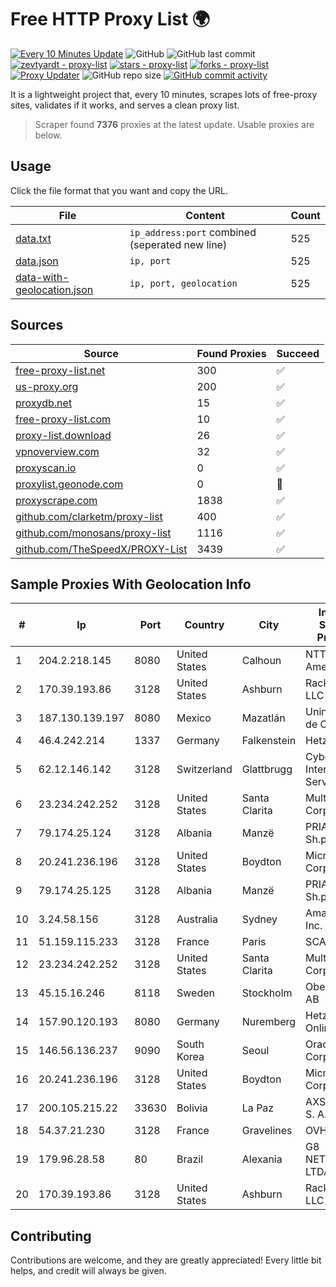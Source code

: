 
# Free HTTP Proxy List 🌍

[![Every 10 Minutes Update](https://github.com/mertguvencli/http-proxy-list/actions/workflows/main.yml/badge.svg?branch=main)](https://github.com/mertguvencli/http-proxy-list/actions/workflows/main.yml)
![GitHub](https://img.shields.io/github/license/mertguvencli/http-proxy-list)
![GitHub last commit](https://img.shields.io/github/last-commit/mertguvencli/http-proxy-list)
[![zevtyardt - proxy-list](https://img.shields.io/static/v1?label=zevtyardt&message=proxy-list&color=blue&logo=github)](https://github.com/zevtyardt/proxy-list "Go to GitHub repo")
[![stars - proxy-list](https://img.shields.io/github/stars/zevtyardt/proxy-list?style=social)](https://github.com/zevtyardt/proxy-list)
[![forks - proxy-list](https://img.shields.io/github/forks/zevtyardt/proxy-list?style=social)](https://github.com/zevtyardt/proxy-list)
[![Proxy Updater](https://github.com/zevtyardt/proxy-list/workflows/Proxy%20Updater/badge.svg)](https://github.com/zevtyardt/proxy-list/actions?query=workflow:"Proxy+Updater")
![GitHub repo size](https://img.shields.io/github/repo-size/zevtyardt/proxy-list)
[![GitHub commit activity](https://img.shields.io/github/commit-activity/m/zevtyardt/proxy-list?logo=commits)](https://github.com/zevtyardt/proxy-list/commits/main)

It is a lightweight project that, every 10 minutes, scrapes lots of free-proxy sites, validates if it works, and serves a clean proxy list.

> Scraper found **7376** proxies at the latest update. Usable proxies are below.

## Usage

Click the file format that you want and copy the URL.

|File|Content|Count|
|----|-------|-----|
|[data.txt](https://raw.githubusercontent.com/mertguvencli/http-proxy-list/main/proxy-list/data.txt)|`ip_address:port` combined (seperated new line)|525|
|[data.json](https://raw.githubusercontent.com/mertguvencli/http-proxy-list/main/proxy-list/data.json)|`ip, port`|525|
|[data-with-geolocation.json](https://raw.githubusercontent.com/mertguvencli/http-proxy-list/main/proxy-list/data-with-geolocation.json)|`ip, port, geolocation`|525|

## Sources

|Source|Found Proxies|Succeed|
|------|-------------|-------|
|[free-proxy-list.net](https://free-proxy-list.net)|300|✅|
|[us-proxy.org](https://www.us-proxy.org)|200|✅|
|[proxydb.net](http://proxydb.net)|15|✅|
|[free-proxy-list.com](https://free-proxy-list.com/?page=&port=&type%5B%5D=http&type%5B%5D=https&up_time=0&search=Search)|10|✅|
|[proxy-list.download](https://www.proxy-list.download/HTTP)|26|✅|
|[vpnoverview.com](https://vpnoverview.com/privacy/anonymous-browsing/free-proxy-servers)|32|✅|
|[proxyscan.io](https://www.proxyscan.io)|0|✅|
|[proxylist.geonode.com](https://proxylist.geonode.com/api/proxy-list?limit=300&page=1&sort_by=lastChecked&sort_type=desc&protocols=http,https)|0|🚫|
|[proxyscrape.com](https://api.proxyscrape.com/v2/?request=displayproxies&protocol=http&timeout=10000&country=all&ssl=all&anonymity=all)|1838|✅|
|[github.com/clarketm/proxy-list](https://raw.githubusercontent.com/clarketm/proxy-list/master/proxy-list-raw.txt)|400|✅|
|[github.com/monosans/proxy-list](https://raw.githubusercontent.com/monosans/proxy-list/main/proxies/http.txt)|1116|✅|
|[github.com/TheSpeedX/PROXY-List](https://raw.githubusercontent.com/TheSpeedX/PROXY-List/master/http.txt)|3439|✅|


## Sample Proxies With Geolocation Info

|#|Ip|Port|Country|City|Internet Service Provider|
|-|--|----|-------|----|-------------------------|
|1|204.2.218.145|8080|United States|Calhoun|NTT America, Inc.|
|2|170.39.193.86|3128|United States|Ashburn|Rackdog, LLC|
|3|187.130.139.197|8080|Mexico|Mazatlán|Uninet S.A. de C.V.|
|4|46.4.242.214|1337|Germany|Falkenstein|Hetzner|
|5|62.12.146.142|3128|Switzerland|Glattbrugg|Cyberlink Internet Services AG|
|6|23.234.242.252|3128|United States|Santa Clarita|Multacom Corporation|
|7|79.174.25.124|3128|Albania|Manzë|PRIAM NET Sh.p.k.|
|8|20.241.236.196|3128|United States|Boydton|Microsoft Corporation|
|9|79.174.25.125|3128|Albania|Manzë|PRIAM NET Sh.p.k.|
|10|3.24.58.156|3128|Australia|Sydney|Amazon.com, Inc.|
|11|51.159.115.233|3128|France|Paris|SCALEWAY|
|12|23.234.242.252|3128|United States|Santa Clarita|Multacom Corporation|
|13|45.15.16.246|8118|Sweden|Stockholm|Obehosting AB|
|14|157.90.120.193|8080|Germany|Nuremberg|Hetzner Online GmbH|
|15|146.56.136.237|9090|South Korea|Seoul|Oracle Corporation|
|16|20.241.236.196|3128|United States|Boydton|Microsoft Corporation|
|17|200.105.215.22|33630|Bolivia|La Paz|AXS Bolivia S. A.|
|18|54.37.21.230|3128|France|Gravelines|OVH SAS|
|19|179.96.28.58|80|Brazil|Alexania|G8 NETWORKS LTDA|
|20|170.39.193.86|3128|United States|Ashburn|Rackdog, LLC|



## Contributing

Contributions are welcome, and they are greatly appreciated! Every
little bit helps, and credit will always be given.

